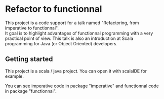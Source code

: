 # Refactor to functionnal

This project is a code support for a talk named "Refactoring, from imperative to functionnal".  
It goal is to highlight advantages of functionnal programming with a very practical point of view. This talk is also an introduction at Scala programming for Java (or Object Oriented) developers.

## Getting started

This project is a scala / java project. You can open it with scalaIDE for example.

You can see imperative code in package "imperative" and functionnal code in package "functionnal".
